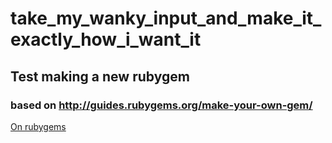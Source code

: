 # take_my_wanky_input_and_make_it_exactly_how_i_want_it
## Test making a new rubygem
### based on http://guides.rubygems.org/make-your-own-gem/

[On rubygems](https://rubygems.org/gems/take_my_wanky_input_and_make_it_exactly_how_i_want_it)
